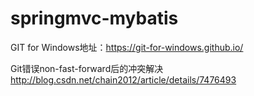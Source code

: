 # springmvc-mybatis

GIT for Windows地址：https://git-for-windows.github.io/

 Git错误non-fast-forward后的冲突解决 http://blog.csdn.net/chain2012/article/details/7476493
